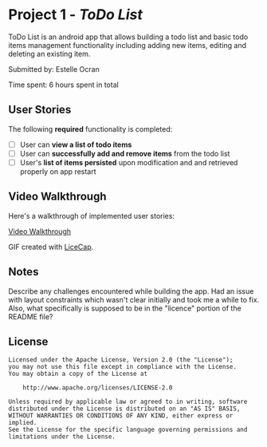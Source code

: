 # Project 1 - *ToDo List*

ToDo List is an android app that allows building a todo list and basic todo items management functionality including adding new items, editing and deleting an existing item.

Submitted by: Estelle Ocran

Time spent: 6 hours spent in total

## User Stories

The following **required** functionality is completed:

* [ ] User can **view a list of todo items**
* [ ] User can **successfully add and remove items** from the todo list
* [ ] User's **list of items persisted** upon modification and and retrieved properly on app restart

## Video Walkthrough

Here's a walkthrough of implemented user stories:

<a href='https://drive.google.com/file/d/1j-JoHzNZnNB9Zdoxbqeiq5yKU-8LBG6r/view?usp=sharing'>Video Walkthrough</a>

GIF created with [LiceCap](http://www.cockos.com/licecap/).

## Notes

Describe any challenges encountered while building the app.
Had an issue with layout constraints which wasn't clear initially and took me a while to fix.
Also, what specifically is supposed to be in the "licence" portion of the README file? 

## License

    

    Licensed under the Apache License, Version 2.0 (the "License");
    you may not use this file except in compliance with the License.
    You may obtain a copy of the License at

        http://www.apache.org/licenses/LICENSE-2.0

    Unless required by applicable law or agreed to in writing, software
    distributed under the License is distributed on an "AS IS" BASIS,
    WITHOUT WARRANTIES OR CONDITIONS OF ANY KIND, either express or implied.
    See the License for the specific language governing permissions and
    limitations under the License.